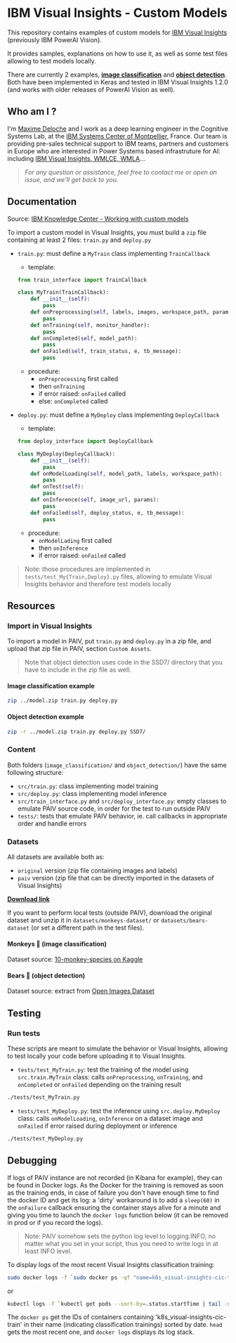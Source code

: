 # IBM Visual Insights - Custom Models

This repository contains examples of custom models for
[IBM Visual Insights](https://www.ibm.com/fr-fr/marketplace/ibm-visual-insights/resources) (previously IBM PowerAI Vision).

It provides samples, explanations on how to use it, as well as some test files allowing to test models locally.

There are currently 2 examples, [__image classification__](./image_classification/) and [__object detection__](./object_detection/). Both have been implemented in Keras and tested in IBM Visual Insights 1.2.0 (and works 
with older releases of PowerAI Vision as well).



## Who am I ?
I'm [Maxime Deloche](https://www.linkedin.com/in/maximedeloche) and I work as a deep learning engineer in the Cognitive Systems Lab, at the [IBM Systems Center of Montpellier](https://www.ibm.com/ibm/clientcenter/montpellier/index.shtml), France. Our team is providing pre-sales technical support to IBM teams, partners and customers in Europe who are interested in Power Systems based infrastruture for AI: including [IBM Visual Insights, WMLCE, WMLA](https://developer.ibm.com/linuxonpower/deep-learning-powerai/)...

> _For any question or assistance, feel free to contact me or open an issue, and we'll get back to you._


## Documentation
Source: [IBM Knowledge Center - Working with custom models](https://www.ibm.com/support/knowledgecenter/SSRU69_1.1.3/base/vision_work_custom.html)

To import a custom model in Visual Insights, you must build a `zip` file containing at least 2 files:
`train.py` and `deploy.py`

* `train.py`: must define a `MyTrain` class implementing `TrainCallback`
	* template:
	```python
	from train_interface import TrainCallback

	class MyTrain(TrainCallback):
		def __init__(self):
			pass
		def onPreprocessing(self, labels, images, workspace_path, params):
			pass
		def onTraining(self, monitor_handler):
			pass
		def onCompleted(self, model_path):
			pass
		def onFailed(self, train_status, e, tb_message):
			pass
	```
	* procedure:
		* `onPreprocessing` first called
		* then `onTraining`
		* if error raised: `onFailed` called
		* else: `onCompleted` called

* `deploy.py`: must define a `MyDeploy` class implementing `DeployCallback`
	* template:
	```python
	from deploy_interface import DeployCallback

	class MyDeploy(DeployCallback):
		def __init__(self):
			pass
		def onModelLoading(self, model_path, labels, workspace_path):
			pass
		def onTest(self):
			pass
		def onInference(self, image_url, params):
			pass
		def onFailed(self, deploy_status, e, tb_message):
			pass
	```
	* procedure:
		* `onModelLading` first called
		* then `onInference`
		* if error raised: `onFailed` called


> Note: those procedures are implemented in `tests/test_My{Train,Deploy}.py` files, allowing to emulate Visual Insights behavior and therefore test models locally


## Resources

### Import in Visual Insights

To import a model in PAIV, put `train.py` and `deploy.py` in a zip file, and upload that zip file in PAIV, section `Custom Assets`.

> Note that object detection uses code in the SSD7/ directory that you have to include in the zip file as well.

#### Image classification example
```bash
zip ../model.zip train.py deploy.py
```

#### Object detection example
```bash
zip -r ../model.zip train.py deploy.py SSD7/
```


### Content

Both folders (`image_classification/` and `object_detection/`) have the same following structure:

* `src/train.py`: class implementing model training
* `src/deploy.py`: class implementing model inference
* `src/train_interface.py` and `src/deploy_interface.py`: empty classes to emulate PAIV source code, in order for the test to run outside PAIV
* `tests/`: tests that emulate PAIV behavior, ie. call callbacks in appropriate order and handle errors

### Datasets

All datasets are available both as:
* `original` version (zip file containing images and labels)
* `paiv` version (zip file that can be directly imported in the datasets of Visual Insights)

[__Download link__](https://ibm.box.com/s/0ndbfvbz71ar3j0u1r4f4g0xn7rq9p06)


If you want to perform local tests (outside PAIV), download the original dataset and unzip it in `datasets/monkeys-dataset/` or `datasets/bears-dataset` 
(or set a different path in the test files).

#### Monkeys :monkey: (image classification)

Dataset source: [10-monkey-species on Kaggle](https://www.kaggle.com/slothkong/10-monkey-species)

#### Bears :bear: (object detection)

Dataset source: extract from [Open Images Dataset](https://storage.googleapis.com/openimages/web/index.html)


## Testing

### Run tests

These scripts are meant to simulate the behavior or Visual Insights, allowing to test locally
your code before uploading it to Visual Insights.

* `tests/test_MyTrain.py`: test the training of the model using `src.train.MyTrain` class:
calls `onPreprocessing`, `onTraining`, and `onCompleted` or `onFailed` depending on the training result

```bash
./tests/test_MyTrain.py
```

* `tests/test_MyDeploy.py`: test the inference using `src.deploy.MyDeploy` class: calls `onModelLoading`,
`onInference` on a dataset image and `onFailed` if error raised during deployment or inference

```bash
./tests/test_MyDeploy.py
```

## Debugging

If logs of PAIV instance are not recorded (in Kibana for example), they can be found in Docker logs. As the Docker for the training is
removed as soon as the training ends, in case of failure you don't have enough time to find the docker ID and get its log: a 'dirty'
workaround is to add a `sleep(60)` in the `onFailure` callback ensuring the container stays alive for a minute and giving you time to
launch the `docker logs` function below (it can be removed in prod or if you record the logs).

> Note: PAIV somehow sets the python log level to logging.INFO, no matter what you set in your script, thus you need to write logs in
at least INFO level.

To display logs of the most recent Visual Insights classification training:

```bash
sudo docker logs -f `sudo docker ps -qf "name=k8s_visual-insights-cic-train" | head -n 1`
```

or

```bash
kubectl logs -f `kubectl get pods --sort-by=.status.startTime | tail -n 1 | awk '{print $1}'`
```

The `docker ps` get the IDs of containers containing 'k8s_visual-insights-cic-train' in their name (indicating classification trainings)
sorted by date.  `head` gets the most recent one, and `docker logs` displays its log stack.

